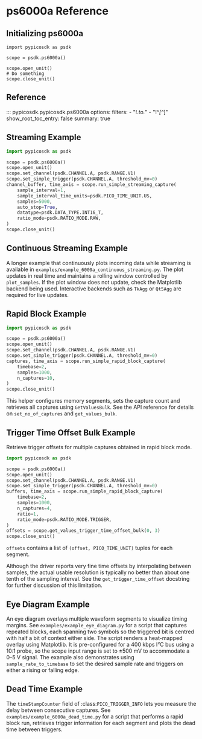 # ps6000a Reference
## Initializing ps6000a
```
import pypicosdk as psdk

scope = psdk.ps6000a()

scope.open_unit()
# Do something
scope.close_unit()
```

## Reference
::: pypicosdk.pypicosdk.ps6000a
    options:
        filters:
        - "!.*_to_.*"
        - "!^_[^_]"
        show_root_toc_entry: false
        summary: true

## Streaming Example
```python
import pypicosdk as psdk

scope = psdk.ps6000a()
scope.open_unit()
scope.set_channel(psdk.CHANNEL.A, psdk.RANGE.V1)
scope.set_simple_trigger(psdk.CHANNEL.A, threshold_mv=0)
channel_buffer, time_axis = scope.run_simple_streaming_capture(
    sample_interval=1,
    sample_interval_time_units=psdk.PICO_TIME_UNIT.US,
    samples=5000,
    auto_stop=True,
    datatype=psdk.DATA_TYPE.INT16_T,
    ratio_mode=psdk.RATIO_MODE.RAW,
)
scope.close_unit()
```

## Continuous Streaming Example
A longer example that continuously plots incoming data while streaming is available in
`examples/example_6000a_continuous_streaming.py`. The plot updates in real time and
maintains a rolling window controlled by `plot_samples`. If the plot window does not
update, check the Matplotlib backend being used. Interactive backends such as
`TkAgg` or `Qt5Agg` are required for live updates.

## Rapid Block Example
```python
import pypicosdk as psdk

scope = psdk.ps6000a()
scope.open_unit()
scope.set_channel(psdk.CHANNEL.A, psdk.RANGE.V1)
scope.set_simple_trigger(psdk.CHANNEL.A, threshold_mv=0)
captures, time_axis = scope.run_simple_rapid_block_capture(
    timebase=2,
    samples=1000,
    n_captures=10,
)
scope.close_unit()
```
This helper configures memory segments, sets the capture count and retrieves
all captures using ``GetValuesBulk``. See the API reference for details on
``set_no_of_captures`` and ``get_values_bulk``.

## Trigger Time Offset Bulk Example
Retrieve trigger offsets for multiple captures obtained in rapid block mode.

```python
import pypicosdk as psdk

scope = psdk.ps6000a()
scope.open_unit()
scope.set_channel(psdk.CHANNEL.A, psdk.RANGE.V1)
scope.set_simple_trigger(psdk.CHANNEL.A, threshold_mv=0)
buffers, time_axis = scope.run_simple_rapid_block_capture(
    timebase=2,
    samples=1000,
    n_captures=4,
    ratio=1,
    ratio_mode=psdk.RATIO_MODE.TRIGGER,
)
offsets = scope.get_values_trigger_time_offset_bulk(0, 3)
scope.close_unit()
```
``offsets`` contains a list of ``(offset, PICO_TIME_UNIT)`` tuples for each
segment.

Although the driver reports very fine time offsets by interpolating between
samples, the actual usable resolution is typically no better than about one
tenth of the sampling interval.  See the
``get_trigger_time_offset`` docstring for further discussion of this
limitation.

## Eye Diagram Example
An eye diagram overlays multiple waveform segments to visualize timing margins.
See `examples/example_eye_diagram.py` for a script that captures repeated
blocks, each spanning two symbols so the triggered bit is centred with half a
bit of context either side. The script renders a heat-mapped overlay using
Matplotlib.  It is pre-configured for a 400 kbps I²C bus using a 10:1 probe, so
the scope input range is set to ±500 mV to accommodate a 0–5 V signal.  The
example also demonstrates using ``sample_rate_to_timebase`` to set the desired
sample rate and triggers on either a rising or falling edge.

## Dead Time Example
The `timeStampCounter` field of :class:`PICO_TRIGGER_INFO` lets you measure the delay between consecutive captures.
See `examples/example_6000a_dead_time.py` for a script that performs a rapid block run,
retrieves trigger information for each segment and plots the dead time between triggers.

